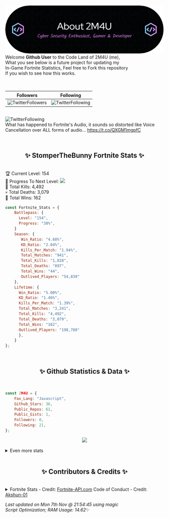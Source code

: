 
  ![Header](./src/github-banner.png)
  <br>
  Welcome **Github User** to the Code Land of 2M4U (me),<br>
  What you see below is a future project for updating my<br>
  In-Game Fortnite Statistics, Feel free to Fork this repository<br>
  If you wish to see how this works.
  <br><br>
  <br>
  
  | Followers  | Following |
  | ---------- |:---------:|
  | ![TwitterFollowers](https://img.shields.io/badge/Twitter%20Followers-80-blue)  | ![TwitterFollowing](https://img.shields.io/badge/Twitter%20Following-232-blue)  |


  <br>![TwitterFollowing](https://img.shields.io/badge/Latest%20Tweet--blue)<br>
  What has happened to Fortnite's Audio, it sounds so distorted like Voice Cancellation over ALL forms of audio… https://t.co/QXGM1mgpfC
   
  <br><h2 align="center"> ✨ StomperTheBunny Fortnite Stats ✨</h2><br>
  🏆 Current Level: 154<br>
  🎉 Progress To Next Level: ![](https://geps.dev/progress/38)<br>
  🎯 Total Kills: 4,492<br>
  💀 Total Deaths: 3,079<br>
  👑 Total Wins: 162<br>

```js
const Fortnite_Stats = {
    Battlepass: {
      Level: "154",
      Progress: "38%",    
    }
    Season: { 
       Win_Ratio: "4.68%",
       KD_Ratio: "2.04%",
       Kills_Per_Match: "1.94%",
       Total_Matches: "941",
       Total_Kills: "1,828",
       Total_Deaths: "897",
       Total_Wins: "44",
       Outlived_Players: "54,839"
    },
    Lifetime: {
      Win_Ratio: "5.00%",
      KD_Ratio: "1.46%",
      Kills_Per_Match: "1.39%",
      Total_Matches: "3,241",
      Total_Kills: "4,492",
      Total_Deaths: "3,079",
      Total_Wins: "162",
      Outlived_Players: "198,788"
      },
    }
}; 
```


<br><h2 align="center"> ✨ Github Statistics & Data ✨</h2><br>

```js
const 2M4U = {
    Fav_Lang: "Javascript",
    Github_Stars: 36,
    Public_Repos: 61,
    Public_Gists: 1,
    Followers: 8,
    Following: 21,
}; 
```

<p align="center">
<img src="https://github-readme-streak-stats.herokuapp.com/?user=2M4U&theme=tokyonight">
</p>
<details>
  <summary>
      Even more stats
  </summary>
  <p align="center">
    <img src="https://github-profile-trophy.vercel.app/?username=2M4U&theme=dracula">
    <img src="https://github-readme-stats.vercel.app/api?username=2M4U&theme=tokyonight&count_private=true&show_icons=true&include_all_commits=true">
  </p>
</details>
<br><h2 align="center"> ✨ Contributors & Credits ✨</h2><br>
<details>
  <summary>
      Fortnite Stats - Credit: <a href="https://fortnite-api.com/?utm_source=github.com/2M4U/2M4U">Fortnite-API.com</a>
      Code of Conduct - Credit: <a href="https://github.com/Akshun-01">Akshun-01</a>
  </summary>
</details>

<!-- Last updated on Mon Nov 07 2022 21:54:45 GMT+0000 (Coordinated Universal Time) ;-;-->
<i>Last updated on  Mon 7th Nov @ 21:54:45 using magic<br>
Script Optimization; RAM Usage: 14.62</i>✨